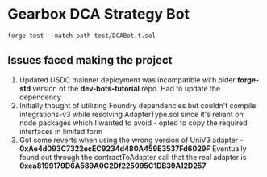 # Gearbox DCA Strategy Bot
```
forge test --match-path test/DCABot.t.sol
```

## Issues faced making the project
1) Updated USDC mainnet deployment was incompatible with older **forge-std** version of the  **dev-bots-tutorial** repo. Had to update the dependency
2) Initially thought of utilizing Foundry dependencies but couldn't compile integrations-v3 while resolving AdapterType.sol since it's reliant on node packages which I wanted to avoid - opted to copy the required interfaces in limited form
3) Got some reverts when using the wrong version of UniV3 adapter - **0xAe4d093C7322ecEC9234d480A459E3537Fd6029F** Eventually found out through the contractToAdapter call that the real adapter is **0xea8199179D6A589A0C2Df225095C1DB39A12D257**
